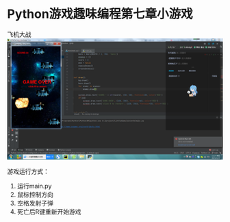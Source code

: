 # Python游戏趣味编程第七章小游戏
飞机大战
![image](https://github.com/zyw61483/LittleGame/blob/main/seventh/images/test.png)

游戏运行方式：
1. 运行main.py 
2. 鼠标控制方向
3. 空格发射子弹
4. 死亡后R键重新开始游戏
